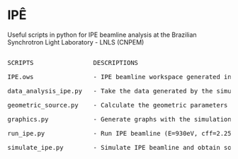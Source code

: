 # IPÊ
Useful scripts in python for IPE beamline analysis at the Brazilian Synchrotron Light Laboratory - LNLS (CNPEM)

<pre>
  
SCRIPTS                DESCRIPTIONS

IPE.ows                - IPE beamline workspace generated in the OASYS simulator

data_analysis_ipe.py   - Take the data generated by the simulate_ipe.py code and generate fitting curves

geometric_source.py    - Calculate the geometric parameters of the source (size,divergence)

graphics.py            - Generate graphs with the simulation data

run_ipe.py             - Run IPE beamline (E=930eV, cff=2.25)

simulate_ipe.py        - Simulate IPE beamline and obtain some graphs (FWHM,mean position)

</pre>

